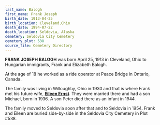 ```yaml
---
last_name: Balogh
first_name: Frank Joseph
birth_date: 1913-04-25
birth_location: Cleveland,Ohio
death_date: 1994-07-22
death_location: Seldovia, Alaska
cemetery: Seldovia City Cemetery
cemetery_plot: 538
source_file: Cemetery Directory
---
```

**FRANK JOSEPH BALOGH** was born April 25, 1913 in Cleveland, Ohio to Hungarian immigrants, Frank and Elizabeth Balogh. 

At the age of 18 he worked as a ride operator at Peace Bridge in Ontario, Canada. 

The family was living in Willoughby, Ohio in 1930 and that is where Frank met his future wife, [**Eileen Ernst**](./Balogh_Eileen_Francis_Ernst.md). They were married there and had a son Michael, born in 1936.  A son Peter died there as an infant in 1944.  

The family moved to Seldovia soon after that and to Seldovia in 1954. Frank and Eileen are buried side-by-side in the Seldovia City Cemetery in Plot #538.  




